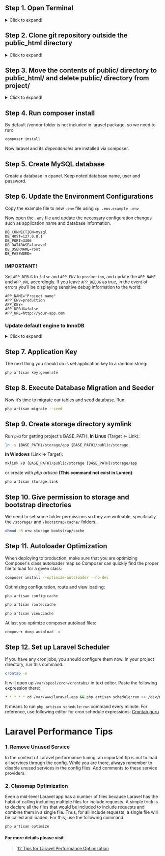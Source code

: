 ## Step 1. Open Terminal

<details>
<summary>Click to expand!</summary>
<p>

    Open the SSH terminal on your machine and run the following command:

    ```bash
    ssh -p 22 <username>@<host_ip_address>
    ```

    Here 22 is a port number, it varies in hosting providers. For example in hostinger.com:

    ```bash
    ssh -p 65002 u443795110@235.24.119.53
    ```

</p>
</details>

## Step 2. Clone git repository outside the public_html directory

<details>
<summary>Click to expand!</summary>
<p>

    First, let say in your hosting server (VPS, or shared hosting ... whatever), you have current `public_html/` directory, which is accessible publicly via web domain, for example:

    ```bash
    /home/<username>/public_html
    ```

    Now, create a new directory, which contains all your application source code, at the same level as `public_html/`, for example:

    ```bash
    /home/<username>/project
    ```

    Use _git_ to transfer your code to this directory:

    ```bash
    git clone https://github.com/username/your-app project
    ```

</p>
</details>

## Step 3. Move the contents of public/ directory to public_html/ and delete public/ directory from project/

<details>
<summary>Click to expand!</summary>
<p>

    Then, navigate to the public_html/ folder and locate the index.php file. Find the following lines:

    ```php
    require __DIR__.'/../vendor/autoload.php';
    $app = require_once __DIR__.'/../bootstrap/app.php';
    ```

    And update them to the correct paths as following:

    ```php
    require __DIR__.'/../project/vendor/autoload.php';
    $app = require_once __DIR__.'/../project/bootstrap/app.php';
    ```

    After public directory has been changed, we need to update the public_path() helper method. Otherwise this error will be shown:

    > The Mix manifest does not exist

    Add following 3 lines to `register()` method in `\App\Providers\AppServiceProvider`:

    ```php
    /**
    * Register any application services.
    *
    * @return void
    */
    public function register()
    {
        // ...

        $this->app->bind('path.public', function () {
            return base_path('../public_html');
        });
    }
    ```

</p>
</details>

## Step 4. Run composer install

By default /vendor folder is not included in laravel package, so we need to run:

```bash
composer install
```

Now laravel and its _dependencies_ are installed via composer.

## Step 5. Create MySQL database

Create a database in cpanel. Keep noted database name, user and password.

## Step 6. Update the Environment Configurations

Copy the example file to new `.env` file using `cp .env.example .env`

Now open the `.env` file and update the necessary configuration changes such as application name and database information.

```dosini
DB_CONNECTION=mysql
DB_HOST=127.0.0.1
DB_PORT=3306
DB_DATABASE=laravel
DB_USERNAME=root
DB_PASSWORD=
```

### IMPORTANT!

Set `APP_DEBUG` to `false` and `APP_ENV` to `production`, and update the `APP_NAME` and `APP_URL` accordingly. If you leave `APP_DEBUG` as true, in the event of errors you’ll be displaying sensitive debug information to the world:

```dosini
APP_NAME="Project name"
APP_ENV=production
APP_KEY=
APP_DEBUG=false
APP_URL=http://your-app.com
```

### Update default engine to InnoDB

<details>
<summary>Click to expand!</summary>
<p>

    Update following line in `/config/database.php`:

    ```php
    'mysql' => [
        // ...
        'engine' => 'InnoDB ROW_FORMAT=DYNAMIC',
    ],
    ```

    > When a table is created with ROW_FORMAT=DYNAMIC, InnoDB can store long variable-length column values (for VARCHAR, VARBINARY, TEXT and BLOB types). Please visit [this link](https://dev.mysql.com/doc/refman/5.7/en/innodb-row-format.html) for more details.

</p>
</details>

## Step 7. Application Key

The next thing you should do is set application key to a random string:

```bash
php artisan key:generate
```

## Step 8. Execute Database Migration and Seeder

Now it’s time to migrate our tables and seed database. Run:

```bash
php artisan migrate --seed
```

## Step 9. Create storage directory symlink

Run `pwd` for getting project's BASE_PATH. **In Linux** (Target &#8592; Link):

```bash
ln -s {BASE_PATH}/storage/app {BASE_PATH}/public/storage
```

**In Windows** (Link &#8594; Target):

```bash
mklink /D {BASE_PATH}/public/storage {BASE_PATH}/storage/app
```

or create with _php artisan_ **(This command not exist in Lumen)**:

```bash
php artisan storage:link
```

## Step 10. Give permission to storage and bootstrap directories

We need to set some folder permissions so they are writeable, specifically the `/storage/` and `/bootstrap/cache/` folders.

```bash
chmod -R o+w storage bootstrap/cache
```

## Step 11. Autoloader Optimization

When deploying to production, make sure that you are optimizing Composer's class autoloader map so Composer can quickly find the proper file to load for a given class:

```bash
composer install --optimize-autoloader --no-dev
```

Optimizing configuration, route and view loading:

```bash
php artisan config:cache

php artisan route:cache

php artisan view:cache
```

At last you optimize composer autoload files:

```bash
composer dump-autoload -o
```

## Step 12. Set up Laravel Scheduler

If you have any cron jobs, you should configure them now. In your project directory, run this command:

```bash
crontab -e
```

It will open up `/var/spool/cron/crontabs/` in text editor. Paste the following expression there:

```bash
* * * * * cd /var/www/laravel-app && php artisan schedule:run >> /dev/null 2>&1
```

It means to run `php artisan schedule:run` command every minute. For reference, use following editor for cron schedule expressions: [Crontab guru](https://crontab.guru)

# Laravel Performance Tips

### 1. Remove Unused Service

In the context of Laravel performance tuning, an important tip is not to load all services through the config. While you are there, always remember to disable unused services in the config files. Add comments to these service providers.

### 2. Classmap Optimization

Even a mid-level Laravel app has a number of files because Laravel has the habit of calling including multiple files for include requests. A simple trick is to declare all the files that would be included to include requests and combine them in a single file. Thus, for all include requests, a single file will be called and loaded. For this, use the following command:

```bash
php artisan optimize
```

#### For more details please visit

> [12 Tips for Laravel Performance Optimization](https://www.cloudways.com/blog/laravel-performance-optimization)

